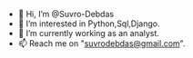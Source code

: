 - 👋 Hi, I’m @Suvro-Debdas
- 👀 I’m interested in Python,Sql,Django.
- 🌱 I’m currently working as an analyst.
- 📫 Reach me on "suvrodebdas@gmail.com".
